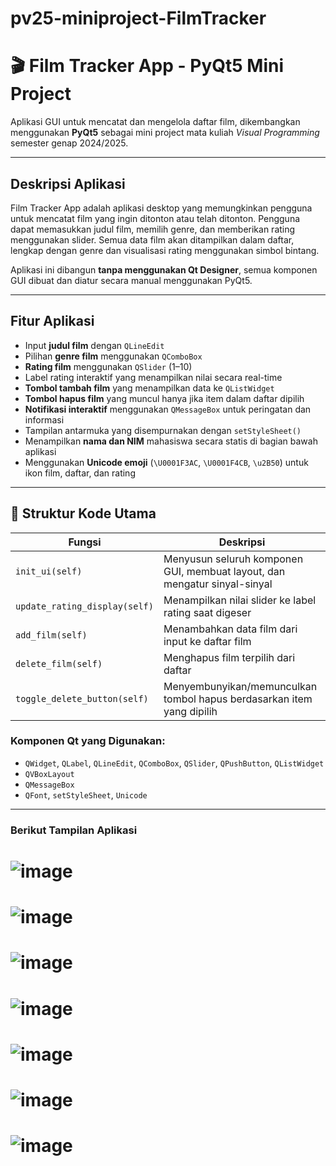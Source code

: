 # pv25-miniproject-FilmTracker

# 🎬 Film Tracker App - PyQt5 Mini Project

Aplikasi GUI untuk mencatat dan mengelola daftar film, dikembangkan menggunakan **PyQt5** sebagai mini project mata kuliah *Visual Programming* semester genap 2024/2025.

---

## Deskripsi Aplikasi

Film Tracker App adalah aplikasi desktop yang memungkinkan pengguna untuk mencatat film yang ingin ditonton atau telah ditonton. Pengguna dapat memasukkan judul film, memilih genre, dan memberikan rating menggunakan slider. Semua data film akan ditampilkan dalam daftar, lengkap dengan genre dan visualisasi rating menggunakan simbol bintang.

Aplikasi ini dibangun **tanpa menggunakan Qt Designer**, semua komponen GUI dibuat dan diatur secara manual menggunakan PyQt5.

---

## Fitur Aplikasi

- Input **judul film** dengan `QLineEdit`
- Pilihan **genre film** menggunakan `QComboBox`
- **Rating film** menggunakan `QSlider` (1–10)
- Label rating interaktif yang menampilkan nilai secara real-time
- **Tombol tambah film** yang menampilkan data ke `QListWidget`
- **Tombol hapus film** yang muncul hanya jika item dalam daftar dipilih
- **Notifikasi interaktif** menggunakan `QMessageBox` untuk peringatan dan informasi
- Tampilan antarmuka yang disempurnakan dengan `setStyleSheet()`
- Menampilkan **nama dan NIM** mahasiswa secara statis di bagian bawah aplikasi
- Menggunakan **Unicode emoji** (`\U0001F3AC`, `\U0001F4CB`, `\u2B50`) untuk ikon film, daftar, dan rating

---

## 🧠 Struktur Kode Utama

| Fungsi | Deskripsi |
|--------|-----------|
| `init_ui(self)` | Menyusun seluruh komponen GUI, membuat layout, dan mengatur sinyal-sinyal |
| `update_rating_display(self)` | Menampilkan nilai slider ke label rating saat digeser |
| `add_film(self)` | Menambahkan data film dari input ke daftar film |
| `delete_film(self)` | Menghapus film terpilih dari daftar |
| `toggle_delete_button(self)` | Menyembunyikan/memunculkan tombol hapus berdasarkan item yang dipilih |

### Komponen Qt yang Digunakan:
- `QWidget`, `QLabel`, `QLineEdit`, `QComboBox`, `QSlider`, `QPushButton`, `QListWidget`
- `QVBoxLayout`
- `QMessageBox`
- `QFont`, `setStyleSheet`, `Unicode`

---

### Berikut Tampilan Aplikasi
# ![image](https://github.com/user-attachments/assets/9953cb11-c41d-4e4f-bfb3-93f7557aed5a)

# ![image](https://github.com/user-attachments/assets/5b0907d0-252c-4428-8014-810967efdc1c)

# ![image](https://github.com/user-attachments/assets/858fb03f-6e9e-475a-982f-fe1e259233c4)

# ![image](https://github.com/user-attachments/assets/6c33cd22-ea57-42ee-a8b2-a6f8c45eb7c4)

# ![image](https://github.com/user-attachments/assets/ee093376-24e4-4e62-96b0-dc5601637d58)

# ![image](https://github.com/user-attachments/assets/8bbe1249-60ab-4bb8-ac04-dfb3015a2e98)

# ![image](https://github.com/user-attachments/assets/ca4d91b8-22c7-4674-9f33-75b5e19ba3c7)



